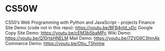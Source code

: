 # CS50W
CS50’s Web Programming with Python and JavaScript - projects
Finance Site Demo (code not in this repo): https://youtu.be/BFB4nId_vDc
Google Copy Site Demo: https://youtu.be/cEM3bSbaMPc
Wiki Demo: https://youtu.be/Q10rtsHNELM
Mail Demo: https://youtu.be/7ZVG9C3hmAk
Commerce Demo: https://youtu.be/Otiu_T5hmtw
